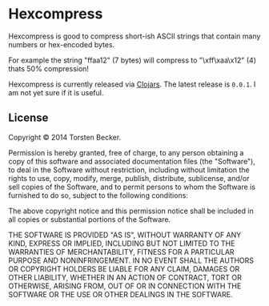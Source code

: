 

# Hexcompress

Hexcompress is good to compress short-ish ASCII strings
that contain many numbers or hex-encoded bytes.

For example the string "ffaa12" (7 bytes) will compress to "\xff\xaa\x12" (4) thats 50% compression!

Hexcompress is currently released via [Clojars](https://clojars.org/hexcompress). The latest release is `0.0.1`.  I am not yet sure if it is useful.


## License

Copyright © 2014 Torsten Becker.

Permission is hereby granted, free of charge, to any person obtaining
a copy of this software and associated documentation files (the
"Software"), to deal in the Software without restriction, including
without limitation the rights to use, copy, modify, merge, publish,
distribute, sublicense, and/or sell copies of the Software, and to
permit persons to whom the Software is furnished to do so, subject to
the following conditions:

The above copyright notice and this permission notice shall be
included in all copies or substantial portions of the Software.

THE SOFTWARE IS PROVIDED "AS IS", WITHOUT WARRANTY OF ANY KIND,
EXPRESS OR IMPLIED, INCLUDING BUT NOT LIMITED TO THE WARRANTIES OF
MERCHANTABILITY, FITNESS FOR A PARTICULAR PURPOSE AND
NONINFRINGEMENT. IN NO EVENT SHALL THE AUTHORS OR COPYRIGHT HOLDERS BE
LIABLE FOR ANY CLAIM, DAMAGES OR OTHER LIABILITY, WHETHER IN AN ACTION
OF CONTRACT, TORT OR OTHERWISE, ARISING FROM, OUT OF OR IN CONNECTION
WITH THE SOFTWARE OR THE USE OR OTHER DEALINGS IN THE SOFTWARE.

